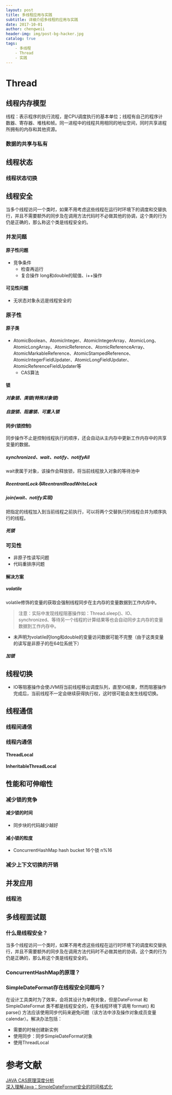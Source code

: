 ```yaml
---
layout: post
title: 多线程应用与实践
subtitle: 详细介绍多线程的应用与实践
date: 2017-10-01
author: chengweii
header-img: img/post-bg-hacker.jpg
catalog: true
tags:
    - 多线程
    - Thread
    - 实践
---
```


# Thread
## 线程内存模型
线程：表示程序的执行流程，是CPU调度执行的基本单位；线程有自己的程序计数器、寄存器、堆栈和帧。同一进程中的线程共用相同的地址空间，同时共享进程所拥有的内存和其他资源。
### 数据的共享与私有

## 线程状态
### 线程状态切换

## 线程安全
当多个线程访问一个类时，如果不用考虑这些线程在运行时环境下的调度和交替执行，并且不需要额外的同步及在调用方法代码时不必做其他的协调，这个类的行为仍是正确的，那么称这个类是线程安全的。
### 并发问题
#### 原子性问题
* 竞争条件
    * 检查再运行
    * 复合操作
long和double的赋值、i++操作
#### 可见性问题
* 无状态对象永远是线程安全的
### 原子性
#### 原子类
* AtomicBoolean、AtomicInteger、AtomicIntegerArray、AtomicLong、AtomicLongArray、AtomicReference、AtomicReferenceArray、AtomicMarkableReference、AtomicStampedReference、AtomicIntegerFieldUpdater、AtomicLongFieldUpdater、AtomicReferenceFieldUpdater等
    * CAS算法
#### 锁
##### 对象锁、类锁(特殊对象锁) 
##### 自旋锁、阻塞锁、可重入锁
#### 同步(锁控制)
同步操作不止是控制线程执行的顺序，还会自动从主内存中更新工作内存中的共享变量的数据。
##### synchronized、wait、notify、notifyAll
wait隶属于对象，该操作会释放锁，将当前线程放入对象的等待池中
##### ReentrantLock与ReentrantReadWriteLock
##### join(wait、notify实现)
把指定的线程加入到当前线程之前执行，可以将两个交替执行的线程合并为顺序执行的线程。
##### 死锁


### 可见性
* 非原子性读写问题
* 代码重排序问题
#### 解决方案
##### volatile
volatile修饰的变量的获取会强制线程同步在主内存的变量数据到工作内存中。
> 注意：实际中发现线程阻塞操作如：Thread.sleep()、IO、synchronized、等待另一个线程的计算结果等也会自动同步主内存的变量数据到工作内存中。
* 未声明为volatile的long和double的变量访问数据可能不完整（由于这类变量的读写是非原子的在64位系统下）
##### 加锁

## 线程切换
* IO等阻塞操作会使JVM将当前线程移出调度队列，直至IO结束，然而阻塞操作完成后，当前线程不一定会继续获得执行权，这时很可能会发生线程切换。

## 线程通信
### 线程间通信
### 线程内通信
#### ThreadLocal
#### InheritableThreadLocal

## 性能和可伸缩性
### 减少锁的竞争
#### 减少锁的时间
* 同步块的代码越少越好
#### 减小锁的粒度
* ConcurrentHashMap hash bucket 16个锁 n%16
### 减少上下文切换的开销

## 并发应用
### 线程池
### 

## 多线程面试题
### 什么是线程安全？
当多个线程访问一个类时，如果不用考虑这些线程在运行时环境下的调度和交替执行，并且不需要额外的同步及在调用方法代码时不必做其他的协调，这个类的行为仍是正确的，那么称这个类是线程安全的。
### ConcurrentHashMap的原理？
### SimpleDateFormat存在线程安全问题吗？
在设计工具类时为了效率，会将其设计为单例对象，但是DateFormat 和 SimpleDateFormat 类不都是线程安全的，在多线程环境下调用 format() 和 parse() 方法应该使用同步代码来避免问题（该方法中涉及操作对象成员变量calendar）。解决办法包括：  
* 需要的时候创建新实例
* 使用同步：同步SimpleDateFormat对象
* 使用ThreadLocal

# 参考文献
[JAVA CAS原理深度分析](http://www.cnblogs.com/zhuawang/p/4196904.html)  
[深入理解Java：SimpleDateFormat安全的时间格式化](http://www.cnblogs.com/peida/archive/2013/05/31/3070790.html)  